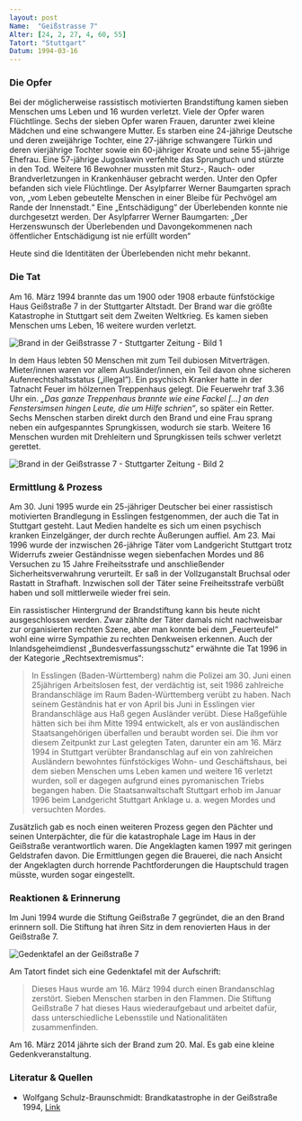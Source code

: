 ```yaml
---
layout: post
Name:  "Geißstrasse 7"
Alter: [24, 2, 27, 4, 60, 55]
Tatort: "Stuttgart"
Datum: 1994-03-16
---
```


### Die Opfer

Bei der möglicherweise rassistisch motivierten Brandstiftung kamen sieben Menschen ums Leben und 16 wurden verletzt. Viele der Opfer waren Flüchtlinge. Sechs der sieben Opfer waren Frauen, darunter zwei kleine Mädchen und eine schwangere Mutter. Es starben eine 24-jährige Deutsche und deren zweijährige Tochter, eine 27-jährige schwangere Türkin und deren vierjährige Tochter sowie ein 60-jähriger Kroate und seine 55-jährige Ehefrau. Eine 57-jährige Jugoslawin verfehlte das Sprungtuch und stürzte in den Tod. Weitere 16 Bewohner mussten mit Sturz-, Rauch- oder Brandverletzungen in Krankenhäuser gebracht werden. Unter den Opfer befanden sich viele Flüchtlinge. Der Asylpfarrer Werner Baumgarten sprach von, „vom Leben gebeutelte Menschen in einer Bleibe für Pechvögel am Rande der Innenstadt.“ Eine „Entschädigung“ der Überlebenden konnte nie durchgesetzt werden. Der Asylpfarrer Werner Baumgarten: „Der Herzenswunsch der Überlebenden und Davongekommenen nach öffentlicher Entschädigung ist nie erfüllt worden“

Heute sind die Identitäten der Überlebenden nicht mehr bekannt.

### Die Tat

Am 16. März 1994 brannte das um 1900 oder 1908 erbaute fünfstöckige Haus Geißstraße 7 in der Stuttgarter Altstadt. Der Brand war die größte Katastrophe in Stuttgart seit dem Zweiten Weltkrieg. Es kamen sieben Menschen ums Leben, 16 weitere wurden verletzt.

![Brand in der Geißstrasse 7 - Stuttgarter Zeitung - Bild 1](/assets/img/geißstrasse-7-brand-1991-stuttgarter-zeitung-14-03-14.jpg)

In dem Haus lebten 50 Menschen mit zum Teil dubiosen Mitverträgen. Mieter/innen waren vor allem Ausländer/innen, ein Teil davon ohne sicheren Aufenrechtshaltsstatus („illegal“).
Ein psychisch Kranker hatte in der Tatnacht Feuer im hölzernen Treppenhaus gelegt. Die Feuerwehr traf 3.36 Uhr ein. *„Das ganze Treppenhaus brannte wie eine Fackel […] an den Fenstersimsen hingen Leute, die um Hilfe schrien“*, so später ein Retter. Sechs Menschen starben direkt durch den Brand und eine Frau sprang neben ein aufgespanntes Sprungkissen, wodurch sie starb. Weitere 16 Menschen wurden mit Drehleitern und Sprungkissen teils schwer verletzt gerettet.

![Brand in der Geißstrasse 7 - Stuttgarter Zeitung - Bild 2](/assets/img/geißstrasse-7-brand-1991-stuttgarter-zeitung-2-14-03-14.jpg)

### Ermittlung & Prozess

Am 30. Juni 1995 wurde ein 25-jähriger Deutscher bei einer rassistisch motivierten Brandlegung in Esslingen festgenommen, der auch die Tat in Stuttgart gesteht. Laut Medien handelte es sich um einen psychisch kranken Einzelgänger, der durch rechte Äußerungen auffiel.
Am 23. Mai 1996 wurde der inzwischen 26-jährige Täter vom Landgericht Stuttgart trotz Widerrufs zweier Geständnisse wegen siebenfachen Mordes und 86 Versuchen zu 15 Jahre Freiheitsstrafe und anschließender Sicherheitsverwahrung verurteilt. Er saß in der Vollzuganstalt Bruchsal oder Rastatt in Strafhaft.
Inzwischen soll der Täter seine Freiheitsstrafe verbüßt haben und soll mittlerweile wieder frei sein.

Ein rassistischer Hintergrund der Brandstiftung kann bis heute nicht ausgeschlossen werden. Zwar zählte der Täter damals nicht nachweisbar zur organisierten rechten Szene, aber man konnte bei dem „Feuerteufel“ wohl eine wirre Sympathie zu rechten Denkweisen erkennen.
Auch der Inlandsgeheimdienst „Bundesverfassungsschutz“ erwähnte die Tat 1996 in der Kategorie „Rechtsextremismus“:

> In Esslingen (Baden-Württemberg) nahm die Polizei am 30. Juni einen 25jährigen Arbeitslosen fest, der verdächtig ist, seit 1986 zahlreiche Brandanschläge im Raum Baden-Württemberg verübt zu haben. Nach seinem Geständnis hat er von April bis Juni in Esslingen vier Brandanschläge aus Haß gegen Ausländer verübt. Diese Haßgefühle hätten sich bei ihm Mitte 1994 entwickelt, als er von ausländischen Staatsangehörigen überfallen und beraubt worden sei. Die ihm vor diesem Zeitpunkt zur Last gelegten Taten, darunter ein am 16. März 1994 in Stuttgart verübter Brandanschlag auf ein von zahlreichen Ausländern bewohntes fünfstöckiges Wohn- und Geschäftshaus, bei dem sieben Menschen ums Leben kamen und weitere 16 verletzt wurden, soll er dagegen aufgrund eines pyromanischen Triebs begangen haben. Die Staatsanwaltschaft Stuttgart erhob im Januar 1996 beim Landgericht Stuttgart Anklage u. a. wegen Mordes und versuchten Mordes.

Zusätzlich gab es noch einen weiteren Prozess gegen den Pächter und seinen Unterpächter, die für die katastrophale Lage im Haus in der Geißstraße verantwortlich waren. Die Angeklagten kamen 1997 mit geringen Geldstrafen davon. Die Ermittlungen gegen die Brauerei, die nach Ansicht der Angeklagten durch horrende Pachtforderungen die Hauptschuld tragen müsste, wurden sogar eingestellt.

### Reaktionen & Erinnerung

Im Juni 1994 wurde die Stiftung Geißstraße 7 gegründet, die an den Brand erinnern soll. Die Stiftung hat ihren Sitz in dem renovierten Haus in der Geißstraße 7.

![Gedenktafel an der Geißstraße 7](/assets/img/geißstrasse-7-gedenktafel.jpg)

Am Tatort findet sich eine Gedenktafel mit der Aufschrift:

> Dieses Haus wurde am 16. März 1994 durch
> einen Brandanschlag zerstört.
> Sieben Menschen starben in den Flammen.
> Die Stiftung Geißstraße 7 hat dieses Haus
> wiederaufgebaut und arbeitet dafür, dass
> unterschiedliche Lebensstile
> und Nationalitäten zusammenfinden.

Am 16. März 2014 jährte sich der Brand zum 20. Mal. Es gab eine kleine Gedenkveranstaltung.

### Literatur & Quellen

* Wolfgang Schulz-Braunschmidt: Brandkatastrophe in der Geißstraße 1994, [Link](http://www.von-zeit-zu-zeit.de/index.php?template=thema&theme_id=176)


